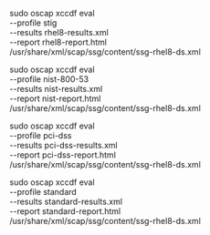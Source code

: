 sudo oscap xccdf eval \
    --profile stig \
    --results rhel8-results.xml \
    --report rhel8-report.html \
    /usr/share/xml/scap/ssg/content/ssg-rhel8-ds.xml
	
sudo oscap xccdf eval \
    --profile nist-800-53 \
    --results nist-results.xml \
    --report nist-report.html \
    /usr/share/xml/scap/ssg/content/ssg-rhel8-ds.xml

sudo oscap xccdf eval \
    --profile pci-dss \
    --results pci-dss-results.xml \
    --report pci-dss-report.html \
    /usr/share/xml/scap/ssg/content/ssg-rhel8-ds.xml

sudo oscap xccdf eval \
    --profile standard \
    --results standard-results.xml \
    --report standard-report.html \
    /usr/share/xml/scap/ssg/content/ssg-rhel8-ds.xml

	
